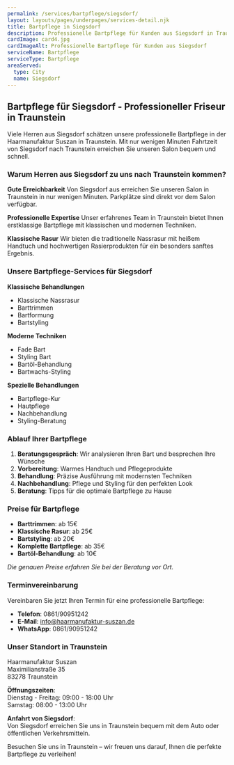 ```yaml
---
permalink: /services/bartpflege/siegsdorf/
layout: layouts/pages/underpages/services-detail.njk
title: Bartpflege in Siegsdorf
description: Professionelle Bartpflege für Kunden aus Siegsdorf in Traunstein. Gute Erreichbarkeit, klassische Rasur und moderne Bartpflege.
cardImage: card4.jpg
cardImageAlt: Professionelle Bartpflege für Kunden aus Siegsdorf
serviceName: Bartpflege
serviceType: Bartpflege
areaServed:
  type: City
  name: Siegsdorf
---
```


## Bartpflege für Siegsdorf - Professioneller Friseur in Traunstein

Viele Herren aus Siegsdorf schätzen unsere professionelle Bartpflege in der Haarmanufaktur Suszan in Traunstein. Mit nur wenigen Minuten Fahrtzeit von Siegsdorf nach Traunstein erreichen Sie unseren Salon bequem und schnell.

### Warum Herren aus Siegsdorf zu uns nach Traunstein kommen?

**Gute Erreichbarkeit**
Von Siegsdorf aus erreichen Sie unseren Salon in Traunstein in nur wenigen Minuten. Parkplätze sind direkt vor dem Salon verfügbar.

**Professionelle Expertise**
Unser erfahrenes Team in Traunstein bietet Ihnen erstklassige Bartpflege mit klassischen und modernen Techniken.

**Klassische Rasur**
Wir bieten die traditionelle Nassrasur mit heißem Handtuch und hochwertigen Rasierprodukten für ein besonders sanftes Ergebnis.

### Unsere Bartpflege-Services für Siegsdorf

**Klassische Behandlungen**
- Klassische Nassrasur
- Barttrimmen
- Bartformung
- Bartstyling

**Moderne Techniken**
- Fade Bart
- Styling Bart
- Bartöl-Behandlung
- Bartwachs-Styling

**Spezielle Behandlungen**
- Bartpflege-Kur
- Hautpflege
- Nachbehandlung
- Styling-Beratung

### Ablauf Ihrer Bartpflege

1. **Beratungsgespräch**: Wir analysieren Ihren Bart und besprechen Ihre Wünsche
2. **Vorbereitung**: Warmes Handtuch und Pflegeprodukte
3. **Behandlung**: Präzise Ausführung mit modernsten Techniken
4. **Nachbehandlung**: Pflege und Styling für den perfekten Look
5. **Beratung**: Tipps für die optimale Bartpflege zu Hause

### Preise für Bartpflege

- **Barttrimmen**: ab 15€
- **Klassische Rasur**: ab 25€
- **Bartstyling**: ab 20€
- **Komplette Bartpflege**: ab 35€
- **Bartöl-Behandlung**: ab 10€

*Die genauen Preise erfahren Sie bei der Beratung vor Ort.*

### Terminvereinbarung

Vereinbaren Sie jetzt Ihren Termin für eine professionelle Bartpflege:

- **Telefon**: 0861/90951242
- **E-Mail**: info@haarmanufaktur-suszan.de
- **WhatsApp**: 0861/90951242

### Unser Standort in Traunstein

Haarmanufaktur Suszan  
Maximilianstraße 35  
83278 Traunstein

**Öffnungszeiten**:  
Dienstag - Freitag: 09:00 - 18:00 Uhr  
Samstag: 08:00 - 13:00 Uhr

**Anfahrt von Siegsdorf**:  
Von Siegsdorf erreichen Sie uns in Traunstein bequem mit dem Auto oder öffentlichen Verkehrsmitteln.

Besuchen Sie uns in Traunstein – wir freuen uns darauf, Ihnen die perfekte Bartpflege zu verleihen!
